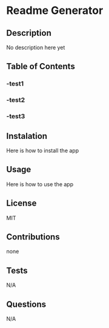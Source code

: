 # Readme Generator 

 ## Description 
No description here yet

 ## Table of Contents 
### -test1
### -test2
### -test3

 ## Instalation 
Here is how to install the app

 ## Usage 
Here is how to use the app

 ## License 
MIT

 ## Contributions 
none

 ## Tests 
N/A

 ## Questions 
N/A
